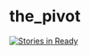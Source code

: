 the_pivot
=========

[![Stories in Ready](https://badge.waffle.io/tdoan87/the_pivot.svg?label=ready&title=Ready)](http://waffle.io/tdoan87/the_pivot)
